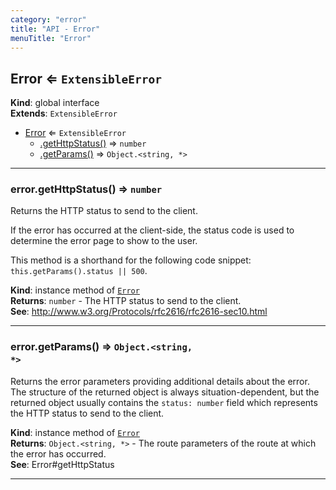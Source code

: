 ```yaml
---
category: "error"
title: "API - Error"
menuTitle: "Error"
---
```


## Error ⇐ <code>ExtensibleError</code>&nbsp;<a name="Error" href="https://github.com/seznam/ima/blob/v17.11.0/packages/core/src/error/Error.js#L15" target="_blank"><span class="icon"><i class="fas fa-external-link-alt fa-xs"></i></span></a>
**Kind**: global interface  
**Extends**: <code>ExtensibleError</code>  

* [Error](#Error) ⇐ <code>ExtensibleError</code>
    * [.getHttpStatus()](#Error+getHttpStatus) ⇒ <code>number</code>
    * [.getParams()](#Error+getParams) ⇒ <code>Object.&lt;string, \*&gt;</code>


* * *

### error.getHttpStatus() ⇒ <code>number</code>&nbsp;<a name="Error+getHttpStatus" href="https://github.com/seznam/ima/blob/v17.11.0/packages/core/src/error/Error.js#L28" target="_blank"><span class="icon"><i class="fas fa-external-link-alt fa-xs"></i></span></a>
Returns the HTTP status to send to the client.

If the error has occurred at the client-side, the status code is used to
determine the error page to show to the user.

This method is a shorthand for the following code snippet:
`this.getParams().status || 500`.

**Kind**: instance method of [<code>Error</code>](#Error)  
**Returns**: <code>number</code> - The HTTP status to send to the client.  
**See**: http://www.w3.org/Protocols/rfc2616/rfc2616-sec10.html  

* * *

### error.getParams() ⇒ <code>Object.&lt;string, \*&gt;</code>&nbsp;<a name="Error+getParams" href="https://github.com/seznam/ima/blob/v17.11.0/packages/core/src/error/Error.js#L41" target="_blank"><span class="icon"><i class="fas fa-external-link-alt fa-xs"></i></span></a>
Returns the error parameters providing additional details about the
error. The structure of the returned object is always
situation-dependent, but the returned object usually contains the
`status: number` field which represents the HTTP status to send to
the client.

**Kind**: instance method of [<code>Error</code>](#Error)  
**Returns**: <code>Object.&lt;string, \*&gt;</code> - The route parameters of the route at which
        the error has occurred.  
**See**: Error#getHttpStatus  

* * *

